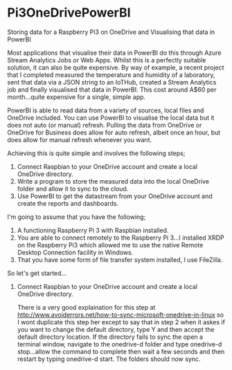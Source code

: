 # Pi3OneDrivePowerBI
Storing data for a Raspberry Pi3 on OneDrive and Visualising that data in PowerBI

Most applications that visualise their data in PowerBI do this through Azure Stream Analytics Jobs or Web Apps.  Whilst this is a perfectly suitable solution, it can also be quite expensive.  By way of example, a recent project that I completed measured the temperature and humidity of a laboratory, sent that data via a JSON string to an IoTHub, created a Stream Analytics job and finally visualised that data in PowerBI.  This cost around A$60 per month...quite expensive for a single, simple app.

PowerBI is able to read data from a variety of sources, local files and OneDrive included.  You can use PowerBI to visualise the local data but it does not auto (or manual) refresh.  Pulling the data from OneDrive or OneDrive for Business does allow for auto refresh, albeit once an hour, but does allow for manual refresh whenever you want.

Achieving this is quite simple and involves the following steps;
  1. Connect Raspbian to your OneDrive account and create a local OneDrive directory.
  2. Write a program to store the measured data into the local OneDrive folder and allow it to sync to the cloud.
  3. Use PowerBI to get the datastream from your OneDrive account and create the reports and dashboards.
  
I'm going to assume that you have the following;

  1. A functioning Raspberry Pi 3 with Raspbian installed.  
  2. You are able to connect remotely to the Raspberry Pi 3...I installed XRDP on the Raspberry Pi3 which allowed me to use the native Remote Desktop Connection facility in Windows.  
  3. That you have some form of file transfer system installed, I use FileZilla.

So let's get started...

1. Connect Raspbian to your OneDrive account and create a local OneDrive directory.
   
   There is a very good explaination for this step at http://www.avoiderrors.net/how-to-sync-microsoft-onedrive-in-linux so I wont duplicate this step her except to say that in step 2 when it askes if you want to change the default directory, type Y and then accept the default directory location.  If the directory fails to sync the open a terminal window, navigate to the onedrive-d folder and type onedrive-d stop...allow the command to complete then wait a few seconds and then restart by typing onedrive-d start.  The folders should now sync.

